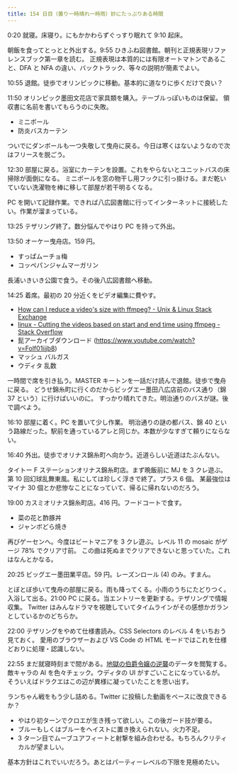 ```yaml
---
title: 154 日目（曇り一時晴れ一時雨）妙にたっぷりある時間
---
```


0:20 就寝。床寝り。にもかかわらずぐっすり眠れて 9:10 起床。

朝飯を食ってとっとと外出する。9:55 ひきふね図書館。朝刊と正規表現リファレンスブック第一章を読む。
正規表現は本質的には有限オートマトンであること、DFA と NFA の違い、バックトラック、等々の説明が簡素でよい。

10:55 退館。徒歩でオリンピックに移動。基本的に道なりに歩くだけで良い？

11:50 オリンピック墨田文花店で家具類を購入。テーブルっぽいものは保留。
領収書に名前を書いてもらうのに失敗。

* ミニポール
* 防炎バスカーテン

ついでにダンボールも一つ失敬して曳舟に戻る。今日は寒くはないようなので次はフリースを脱ごう。

12:30 部屋に戻る。浴室にカーテンを設置。これをやらないとユニットバスの床掃除が面倒になる。
ミニポールを窓の物干し用フックに引っ掛ける。まだ乾いていない洗濯物を棒に移して部屋が若干明るくなる。

PC を開いて記録作業。できれば八広図書館に行ってインターネットに接続したい。作業が溜まっている。

13:25 テザリング終了。数分悩んでやはり PC を持って外出。

13:50 オーケー曳舟店。159 円。

* すっぱムーチョ梅
* コッペパンジャムマーガリン

長浦いきいき公園で食う。その後八広図書館へ移動。

14:25 着席。最初の 20 分近くをビデオ編集に費やす。

* [How can I reduce a video's size with ffmpeg? - Unix & Linux Stack Exchange](https://unix.stackexchange.com/questions/28803/how-can-i-reduce-a-videos-size-with-ffmpeg)
* [linux - Cutting the videos based on start and end time using ffmpeg - Stack Overflow](https://stackoverflow.com/questions/18444194/cutting-the-videos-based-on-start-and-end-time-using-ffmpeg)
* 髭アーカイブダウンロード (https://www.youtube.com/watch?v=Folf01iijb8)
* マッシュ バルガス
* ウディタ 乱数

一時間で席を引き払う。MASTER キートンを一話だけ読んで退館。徒歩で曳舟に戻る。
どうせ錦糸町に行くのだからビッグエー墨田八広店前のバス通り（錦 37 という）に行けばいいのに。
すっかり晴れてきた。明治通りのバスが謎。後で調べよう。

16:10 部屋に着く。PC を置いて少し作業。
明治通りの謎の都バス、錦 40 という路線だった。駅前を通っているアレと同じか。本数が少なすぎて頼りにならない。

16:40 外出。徒歩でオリナス錦糸町へ向かう。近道らしい近道はたぶんない。

タイトー F ステーションオリナス錦糸町店。まず晩飯前に MJ を 3 クレ遊ぶ。
第 10 回幻球乱舞東風。私にしては珍しく浮きで終了。プラス 6 個。
某最強位はマイナ 30 個とか悲惨なことになっていて、帰るに帰れないのだろう。

19:00 カスミオリナス錦糸町店。416 円。フードコートで食す。

* 菜の花と酢豚丼
* ジャンボどら焼き

再びゲーセンへ。今度はビートマニアを 3 クレ遊ぶ。レベル 11 の mosaic がゲージ 78% でクリア寸前。
この曲は死ぬまでクリアできないと思っていた。これはなんとかなる。

20:25 ビッグエー墨田業平店。59 円。レーズンロール (4) のみ。すまん。

とぼとぼ歩いて曳舟の部屋に戻る。雨も降ってくる。小雨のうちにたどりつく。
入浴して出る。21:00 PC に戻る。当エントリーを更新する。テザリングで情報収集。
Twitter はみんなドラマを視聴していてタイムラインがその感想かガランとしているかのどちらか。

22:00 テザリングをやめて仕様書読み。CSS Selectors のレベル 4 をいちおう見ておく。
愛用のブラウザーおよび VS Code の HTML モードではこれを仕様どおりに処理・認識しない。

22:55 まだ就寝時刻まで間がある。[地獄の伯爵令嬢の逆襲][bshf20]のデータを閲覧する。
敵キャラの AI を色々チェック。ウディタの UI がすごいことになっているが。
そういえばドラクエはこの辺が異様に凝っていたことを思い出す。

ランちゃん戦をもう少し詰める。Twitter に投稿した動画をベースに改良できるか？

* やはり初ターンでクロエが生き残って欲しい。この後ガード技が要る。
* ブルーもしくはブルーをヘイストに置き換えられない。火力不足。
* 3 ターン目でムーブユアフィートと射撃を組み合わせる。もちろんクリティカルが望ましい。

基本方針はこれでいいだろう。あとはパーティーレベルの下限を見極めたい。

[bshf20]: https://wodifes.net/game/show/412
